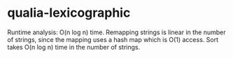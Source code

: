 # qualia-lexicographic

Runtime analysis: O(n log n) time.  Remapping strings is linear in the number of strings, since the mapping uses a hash map which is O(1) access. Sort takes O(n log n) time in the number of strings. 

